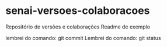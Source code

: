 # senai-versoes-colaboracoes
Repositório de versões e colaborações
Readme de exemplo

lembrei do comando: git commit
Lembrei do comando: git status
